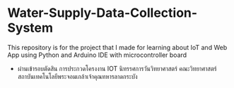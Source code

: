# Water-Supply-Data-Collection-System
This repository is for the project that I made for learning about IoT and Web App using Python and Arduino IDE with microcontroller board

- ผ่านเข้ารอบตัดสิน การประกวดโครงงาน IOT นิทรรศการวันวิทยาศาสตร์ คณะวิทยาศาสตร์ สถาบันเทคโนโลยีพระจอมเกล้าเจ้าคุณทหารลาดกระบัง
